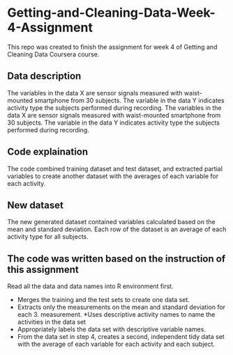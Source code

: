 # Getting-and-Cleaning-Data-Week-4-Assignment


This repo was created to finish the assignment for week 4 of Getting and Cleaning Data Coursera course.


## Data description
The variables in the data X are sensor signals measured with waist-mounted smartphone from 30 subjects. The variable in the data Y indicates activity type the subjects performed during recording.	The variables in the data X are sensor signals measured with waist-mounted smartphone from 30 subjects. The variable in the data Y indicates activity type the subjects performed during recording.

## Code explaination	
The code combined training dataset and test dataset,  and extracted partial variables to create another dataset with the averages of each variable for each activity.	

## New dataset	
The new generated dataset contained variables calculated based on the mean and standard deviation. Each row of the dataset is an average of each activity type for all subjects.

## The code was written based on the instruction of this assignment	
Read all the data and data names into R environment first.	


* Merges the training and the test sets to create one data set.
* Extracts only the measurements on the mean and standard deviation for each 3. measurement.
*Uses descriptive activity names to name the activities in the data set
* Appropriately labels the data set with descriptive variable names.
* From the data set in step 4, creates a second, independent tidy data set with the average of each variable for each activity and each subject.
